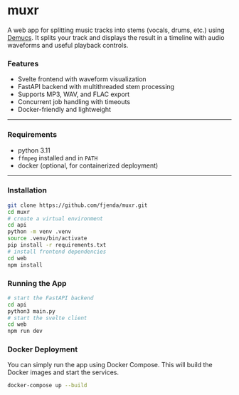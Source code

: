 # muxr

A web app for splitting music tracks into stems (vocals, drums, etc.) using [Demucs](https://github.com/facebookresearch/demucs).
It splits your track and displays the result in a timeline with audio waveforms and useful playback controls.

### Features
- Svelte frontend with waveform visualization
- FastAPI backend with multithreaded stem processing
- Supports MP3, WAV, and FLAC export
- Concurrent job handling with timeouts
- Docker-friendly and lightweight

---

### Requirements
- python 3.11
- `ffmpeg` installed and in `PATH`
- docker (optional, for containerized deployment)

---

### Installation

```bash
git clone https://github.com/fjenda/muxr.git
cd muxr
# create a virtual environment
cd api
python -m venv .venv
source .venv/bin/activate
pip install -r requirements.txt
# install frontend dependencies
cd web
npm install
```

### Running the App

```bash
# start the FastAPI backend
cd api
python3 main.py
# start the svelte client
cd web
npm run dev
```
### Docker Deployment
You can simply run the app using Docker Compose. This will build the Docker images and start the services.
```bash
docker-compose up --build
```
